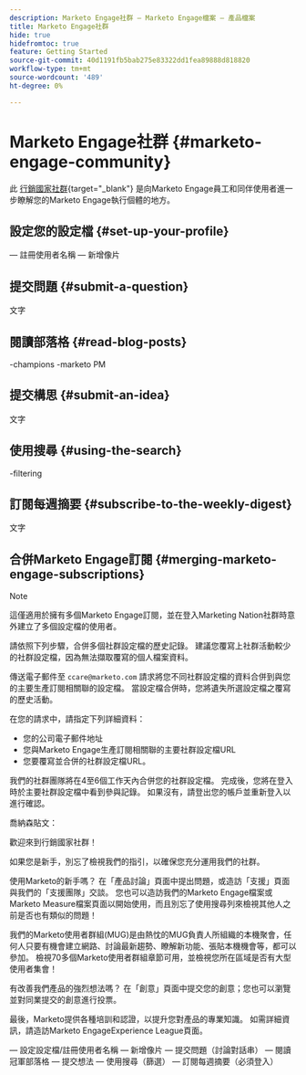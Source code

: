 ```yaml
---
description: Marketo Engage社群 — Marketo Engage檔案 — 產品檔案
title: Marketo Engage社群
hide: true
hidefromtoc: true
feature: Getting Started
source-git-commit: 40d1191fb5bab275e83322dd1fea89888d818820
workflow-type: tm+mt
source-wordcount: '489'
ht-degree: 0%

---
```


# Marketo Engage社群 {#marketo-engage-community}

此 [行銷國家社群](https://nation.marketo.com/){target="_blank"} 是向Marketo Engage員工和同伴使用者進一步瞭解您的Marketo Engage執行個體的地方。

## 設定您的設定檔 {#set-up-your-profile}

 — 註冊使用者名稱 — 新增像片

## 提交問題 {#submit-a-question}

文字

## 閱讀部落格 {#read-blog-posts}

-champions -marketo PM

## 提交構思 {#submit-an-idea}

文字

## 使用搜尋 {#using-the-search}

-filtering

## 訂閱每週摘要 {#subscribe-to-the-weekly-digest}

文字

## 合併Marketo Engage訂閱 {#merging-marketo-engage-subscriptions}

>[!NOTE]
>
>這僅適用於擁有多個Marketo Engage訂閱，並在登入Marketing Nation社群時意外建立了多個設定檔的使用者。

請依照下列步驟，合併多個社群設定檔的歷史記錄。 建議您覆寫上社群活動較少的社群設定檔，因為無法擷取覆寫的個人檔案資料。

傳送電子郵件至 `ccare@marketo.com` 請求將您不同社群設定檔的資料合併到與您的主要生產訂閱相關聯的設定檔。 當設定檔合併時，您將遺失所選設定檔之覆寫的歷史活動。

在您的請求中，請指定下列詳細資料：

* 您的公司電子郵件地址
* 您與Marketo Engage生產訂閱相關聯的主要社群設定檔URL
* 您要覆寫並合併的社群設定檔URL。

我們的社群團隊將在4至6個工作天內合併您的社群設定檔。 完成後，您將在登入時於主要社群設定檔中看到參與記錄。 如果沒有，請登出您的帳戶並重新登入以進行確認。



喬納森貼文：

歡迎來到行銷國家社群！

如果您是新手，別忘了檢視我們的指引，以確保您充分運用我們的社群。

使用Marketo的新手嗎？ 在「產品討論」頁面中提出問題，或造訪「支援」頁面與我們的「支援團隊」交談。 您也可以造訪我們的Marketo Engage檔案或Marketo Measure檔案頁面以開始使用，而且別忘了使用搜尋列來檢視其他人之前是否也有類似的問題！

我們的Marketo使用者群組(MUG)是由熱忱的MUG負責人所組織的本機聚會，任何人只要有機會建立網路、討論最新趨勢、瞭解新功能、張貼本機機會等，都可以參加。 檢視70多個Marketo使用者群組章節可用，並檢視您所在區域是否有大型使用者集會！

有改善我們產品的強烈想法嗎？ 在「創意」頁面中提交您的創意；您也可以瀏覽並對同業提交的創意進行投票。

最後，Marketo提供各種培訓和認證，以提升您對產品的專業知識。 如需詳細資訊，請造訪Marketo EngageExperience League頁面。



 — 設定設定檔/註冊使用者名稱 — 新增像片 — 提交問題（討論對話串） — 閱讀冠軍部落格 — 提交想法 — 使用搜尋（篩選） — 訂閱每週摘要（必須登入）